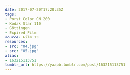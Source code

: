 ```yaml
---
date: 2017-07-20T17:20:35Z
tags:
- Porst Color CN 200
- Kodak Star 110
- Göttingen
- Expired Film
source: Film 13
resources:
- src: "04.jpg"
- src: "05.jpg"
alias:
- 163215113751
tumblr_url: https://yaapb.tumblr.com/post/163215113751
---
```

